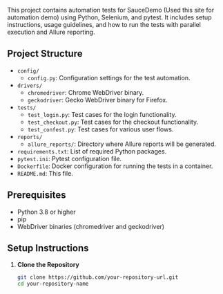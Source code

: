 This project contains automation tests for SauceDemo (Used this site for automation demo) using Python, Selenium, and pytest. It includes setup instructions, usage guidelines, and how to run the tests with parallel execution and Allure reporting.

## Project Structure

- `config/`
  - `config.py`: Configuration settings for the test automation.
- `drivers/`
  - `chromedriver`: Chrome WebDriver binary.
  - `geckodriver`: Gecko WebDriver binary for Firefox.
- `tests/`
  - `test_login.py`: Test cases for the login functionality.
  - `test_checkout.py`: Test cases for the checkout functionality.
  - `test_confest.py`: Test cases for various user flows.
- `reports/`
  - `allure_reports/`: Directory where Allure reports will be generated.
- `requirements.txt`: List of required Python packages.
- `pytest.ini`: Pytest configuration file.
- `Dockerfile`: Docker configuration for running the tests in a container.
- `README.md`: This file.

## Prerequisites

- Python 3.8 or higher
- pip
- WebDriver binaries (chromedriver and geckodriver)

## Setup Instructions

1. **Clone the Repository**

   ```bash
   git clone https://github.com/your-repository-url.git
   cd your-repository-name

